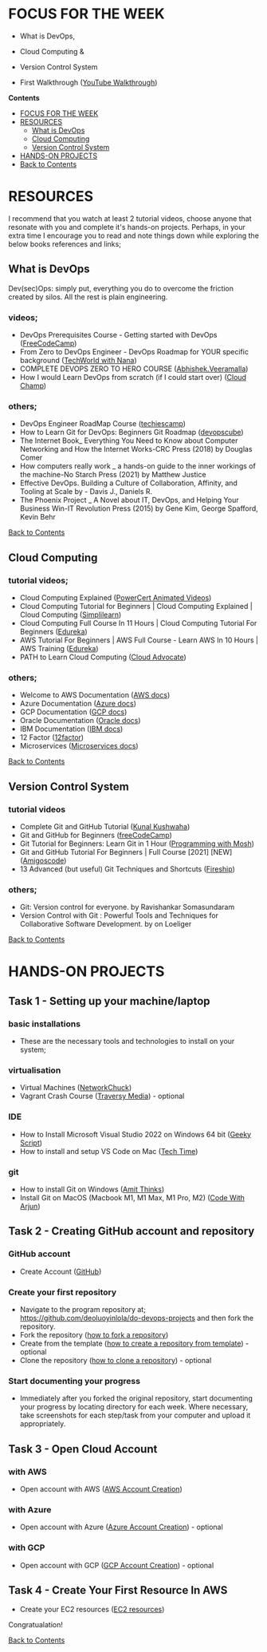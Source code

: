 # FOCUS FOR THE WEEK
- What is DevOps, 
- Cloud Computing &
- Version Control System

- First Walkthrough ([YouTube Walkthrough](https://bit.ly/First-Walkthrough))


**Contents** <a name="Contents"></a>
<!-- TOC -->
  * [FOCUS FOR THE WEEK](#FOCUS-FOR-THE-WEEK)
  * [RESOURCES](#RESOURCES)
    * [What is DevOps](#What-is-DevOps)
    * [Cloud Computing](#Cloud-Computing)
    * [Version Control System](#Version-Control-System)
  * [HANDS-ON PROJECTS](#HANDS-ON-PROJECTS)
  * [Back to Contents](#Contents)
<!-- TOC -->

# RESOURCES
I recommend that you watch at least 2 tutorial videos, choose anyone that resonate with you and complete it's hands-on projects. Perhaps, in your extra time I encourage you to read and note things down while exploring the below books references and links; 

## What is DevOps
Dev(sec)Ops: simply put, everything you do to overcome the friction created by silos. All the rest is plain engineering.

### videos;
- DevOps Prerequisites Course - Getting started with DevOps ([FreeCodeCamp](https://www.youtube.com/watch?v=Wvf0mBNGjXY))
- From Zero to DevOps Engineer - DevOps Roadmap for YOUR specific background ([TechWorld with Nana](https://www.youtube.com/watch?v=G_nVMUtaqCk&t=669s))
- COMPLETE DEVOPS ZERO TO HERO COURSE ([Abhishek.Veeramalla](https://www.youtube.com/playlist?list=PLdpzxOOAlwvIKMhk8WhzN1pYoJ1YU8Csa))
- How I would Learn DevOps from scratch (if I could start over) ([Cloud Champ](https://www.youtube.com/watch?v=EAXdnPWUCcc))

### others;
- DevOps Engineer RoadMap Course ([techiescamp](https://techiescamp.com/courses/devops-engineer-roadmap-course/))
- How to Learn Git for DevOps: Beginners Git Roadmap ([devopscube](https://devopscube.com/git-for-devops/))
- The Internet Book_ Everything You Need to Know about Computer Networking and How the Internet Works-CRC Press (2018) by Douglas Comer
- How computers really work _ a hands-on guide to the inner workings of the machine-No Starch Press (2021) by Matthew Justice
- Effective DevOps. Building a Culture of Collaboration, Affinity, and Tooling at Scale by - Davis J., Daniels R.
- The Phoenix Project _ A Novel about IT, DevOps, and Helping Your Business Win-IT Revolution Press (2015) by Gene Kim, George Spafford, Kevin Behr

[Back to Contents](#Contents)

## Cloud Computing
### tutorial videos;
- Cloud Computing Explained ([PowerCert Animated Videos](https://www.youtube.com/watch?v=_a6us8kaq0g))
- Cloud Computing Tutorial for Beginners | Cloud Computing Explained | Cloud Computing ([Simplilearn](https://www.youtube.com/watch?v=RWgW-CgdIk0))
- Cloud Computing Full Course In 11 Hours | Cloud Computing Tutorial For Beginners ([Edureka](https://www.youtube.com/watch?v=2LaAJq1lB1Q))
- AWS Tutorial For Beginners | AWS Full Course - Learn AWS In 10 Hours | AWS Training ([Edureka](https://www.youtube.com/watch?v=k1RI5locZE4))
- PATH to Learn Cloud Computing ([Cloud Advocate](https://www.youtube.com/watch?v=ZSDxe7iBgag))

### others;
- Welcome to AWS Documentation ([AWS docs](https://docs.aws.amazon.com/))
- Azure Documentation ([Azure docs](https://learn.microsoft.com/bs-latn-ba/azure/cloud-services/))
- GCP Documentation ([GCP docs](https://cloud.google.com/docs/))
- Oracle Documentation ([Oracle docs](https://docs.oracle.com/en/cloud/get-started/index.html))
- IBM Documentation ([IBM docs](https://cloud.ibm.com/docs))
- 12 Factor ([12factor](https://12factor.net/))
- Microservices ([Microservices docs](https://microservices.io/))

[Back to Contents](#Contents)

## Version Control System
### tutorial videos
- Complete Git and GitHub Tutorial ([Kunal Kushwaha](https://www.youtube.com/watch?v=apGV9Kg7ics))
- Git and GitHub for Beginners ([freeCodeCamp](https://www.youtube.com/watch?v=RGOj5yH7evk))
- Git Tutorial for Beginners: Learn Git in 1 Hour ([Programming with Mosh](https://www.youtube.com/watch?v=8JJ101D3knE))
- Git and GitHub Tutorial For Beginners | Full Course [2021] [NEW] ([Amigoscode](https://www.youtube.com/watch?v=3fUbBnN_H2c))
- 13 Advanced (but useful) Git Techniques and Shortcuts ([Fireship](https://www.youtube.com/watch?v=ecK3EnyGD8o))

### others;
- Git: Version control for everyone. by Ravishankar Somasundaram
- Version Control with Git : Powerful Tools and Techniques for Collaborative Software Development. by on Loeliger

[Back to Contents](#Contents)



# HANDS-ON PROJECTS
## Task 1 - Setting up your machine/laptop
### basic installations
- These are the necessary tools and technologies to install on your system;
### virtualisation
- Virtual Machines ([NetworkChuck](https://www.youtube.com/watch?v=wX75Z-4MEoM))
- Vagrant Crash Course ([Traversy Media](https://www.youtube.com/watch?v=vBreXjkizgo)) - optional
### IDE
- How to Install Microsoft Visual Studio 2022 on Windows 64 bit ([Geeky Script](https://www.youtube.com/watch?v=gvKqJF0pVMA))
- How to install and setup VS Code on Mac ([Tech Time](https://www.youtube.com/watch?v=2RoWZXcbPjw))
### git
- How to install Git on Windows ([Amit Thinks](https://www.youtube.com/watch?v=cJTXh7g-uCM))
- Install Git on MacOS (Macbook M1, M1 Max, M1 Pro, M2) ([Code With Arjun](https://www.youtube.com/watch?v=hMEyBtsuAJE))

## Task 2 - Creating GitHub account and repository
### GitHub account
- Create Account ([GitHub](https://github.com/))

### Create your first repository
- Navigate to the program repository at; https://github.com/deoluoyinlola/do-devops-projects and then fork the repository. 
- Fork the repository ([how to fork a repository](https://docs.github.com/en/get-started/quickstart/fork-a-repo#forking-a-repository))
- Create from the template ([how to create a repository from template](https://docs.github.com/en/repositories/creating-and-managing-repositories/creating-a-repository-from-a-template)) - optional
- Clone the repository ([how to clone a repository](https://docs.github.com/en/repositories/creating-and-managing-repositories/cloning-a-repository)) - optional

### Start documenting your progress
- Immediately after you forked the original repository, start documenting your progress by locating directory for each week. Where necessary, take screenshots for each step/task from your computer and upload it appropriately.

## Task 3 - Open Cloud Account
### with AWS
- Open account with AWS ([AWS Account Creation](https://aws.amazon.com/console/))

### with Azure
- Open account with Azure ([Azure Account Creation](https://azure.microsoft.com/)) - optional

### with GCP
- Open account with GCP ([GCP Account Creation](https://console.cloud.google.com/freetrial/signup/tos?pli=1)) - optional

## Task 4 - Create Your First Resource In AWS
- Create your EC2 resources ([EC2 resources](https://docs.aws.amazon.com/efs/latest/ug/gs-step-one-create-ec2-resources.html))

Congratualation! 

[Back to Contents](#Contents)